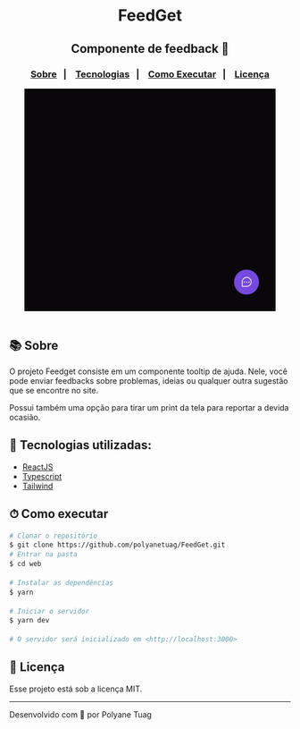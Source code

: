 <div align="center">
  <h1>FeedGet</h1>
<h2>Componente de feedback 💬</h2>
</div>

<h3 align="center">  
  <p align="center">
    <a href="#-sobre">Sobre</a>&nbsp;&nbsp;&nbsp;|&nbsp;&nbsp;&nbsp;
    <a href="#-tecnologias">Tecnologias</a>&nbsp;&nbsp;&nbsp;|&nbsp;&nbsp;&nbsp;
    <a href="#-como-executar">Como Executar</a>&nbsp;&nbsp;&nbsp;|&nbsp;&nbsp;&nbsp;
    <a href="#-licença">Licença</a>
  </p>
</h3>

<div align="center">
  <img align="center" justify-content="center" width= '450' src="./src/assets/feedget.gif" />
</div>

<br/>

## 📚 Sobre

O projeto Feedget consiste em um componente tooltip de ajuda. Nele, você pode enviar feedbacks sobre problemas, ideias ou qualquer outra sugestão que se encontre no site.

Possui também uma opção para tirar um print da tela para reportar a devida ocasião. 

## 🚀 Tecnologias utilizadas:

- [ReactJS](https://react.dev/)
- [Typescript](https://www.typescriptlang.org/)
- [Tailwind](https://tailwindcss.com/)

## ⏱ Como executar

```bash
# Clonar o repositório
$ git clone https://github.com/polyanetuag/FeedGet.git
# Entrar na pasta
$ cd web

# Instalar as dependências
$ yarn

# Iniciar o servidor
$ yarn dev

# O servidor será inicializado em <http://localhost:3000>
```

## 📝 Licença

Esse projeto está sob a licença MIT.

---

Desenvolvido com 💜 por Polyane Tuag
